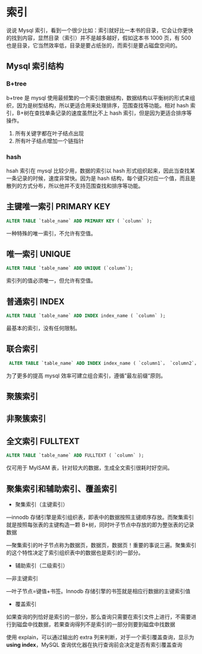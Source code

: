 # 索引

说说 Mysql 索引，看到一个很少比如：索引就好比一本书的目录，它会让你更快的找到内容，显然目录（索引）并不是越多越好，假如这本书 1000 页，有 500 也是目录，它当然效率低，目录是要占纸张的，而索引是要占磁盘空间的。

## Mysql 索引结构

### B+tree

b+tree 是 mysql 使用最频繁的一个索引数据结构，数据结构以平衡树的形式来组织，因为是树型结构，所以更适合用来处理排序，范围查找等功能。相对 hash 索引，B+树在查找单条记录的速度虽然比不上 hash 索引，但是因为更适合排序等操作。

1. 所有关键字都在叶子结点出现
2. 所有叶子结点增加一个链指针

### hash

hsah 索引在 mysql 比较少用，数据的索引以 hash 形式组织起来，因此当查找某一条记录的时候，速度非常快。因为是 hash 结构，每个键只对应一个值，而且是散列的方式分布，所以他并不支持范围查找和排序等功能。

## 主键唯一索引 PRIMARY KEY

```sql
ALTER TABLE `table_name` ADD PRIMARY KEY ( `column` );
```

一种特殊的唯一索引，不允许有空值。

## 唯一索引 UNIQUE

```sql
ALTER TABLE `table_name` ADD UNIQUE (`column`);
```

索引列的值必须唯一，但允许有空值。

## 普通索引 INDEX

```sql
ALTER TABLE `table_name` ADD INDEX index_name ( `column` );
```

最基本的索引，没有任何限制。

## 联合索引

```sql
 ALTER TABLE `table_name` ADD INDEX index_name ( `column1`， `column2`， `column3` );
```

为了更多的提高 mysql 效率可建立组合索引，遵循”最左前缀“原则。

## 聚簇索引

## 非聚簇索引

## 全文索引 FULLTEXT

```sql
ALTER TABLE `table_name` ADD FULLTEXT ( `column` );
```

仅可用于 MyISAM 表，针对较大的数据，生成全文索引很耗时好空间。

## 聚集索引和辅助索引、覆盖索引

- 聚集索引（主键索引）

—innodb 存储引擎是索引组织表，即表中的数据按照主键顺序存放。而聚集索引就是按照每张表的主键构造一颗 B+树，同时叶子节点中存放的即为整张表的记录数据

—聚集索引的叶子节点称为数据页，数据页，数据页！重要的事说三遍。聚集索引的这个特性决定了索引组织表中的数据也是索引的一部分。

- 辅助索引（二级索引）

—非主键索引

—叶子节点=键值+书签。Innodb 存储引擎的书签就是相应行数据的主键索引值

- 覆盖索引

如果查询的列恰好是索引的一部分，那么查询只需要在索引文件上进行，不需要进行到磁盘中找数据，若果查询得列不是索引的一部分则要到磁盘中找数据

使用 explain，可以通过输出的 extra 列来判断，对于一个索引覆盖查询，显示为**using index**，MySQL 查询优化器在执行查询前会决定是否有索引覆盖查询
